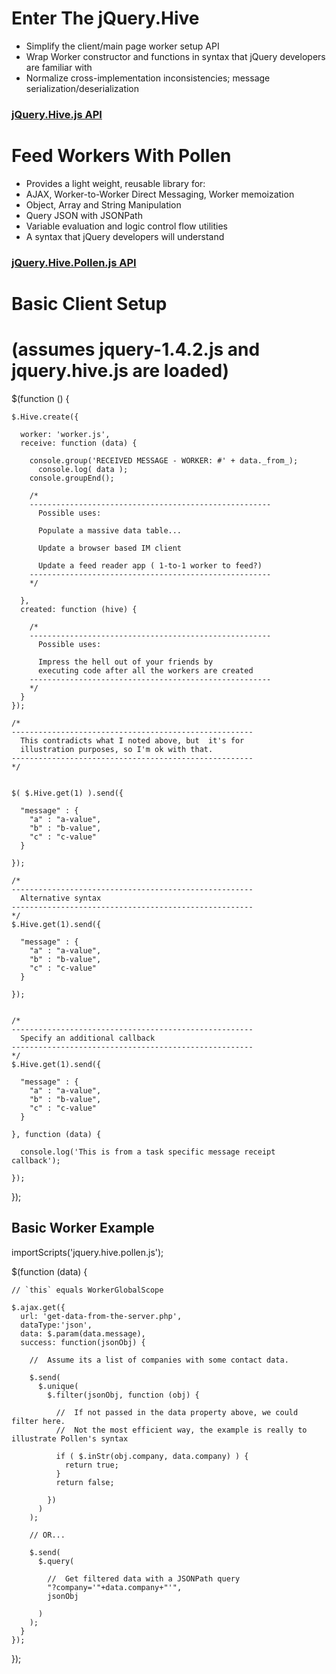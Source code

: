 # Enter The jQuery.Hive



* Simplify the client/main page worker setup API
* Wrap Worker constructor and functions in syntax that jQuery developers are familiar with
* Normalize cross-implementation inconsistencies; message serialization/deserialization

### [jQuery.Hive.js API](http://dev.pollenjs.com/hive/jquery.hive.php) 

# Feed Workers With Pollen

* Provides a light weight, reusable library for:
* AJAX, Worker-to-Worker Direct Messaging, Worker memoization
* Object, Array and String Manipulation
* Query JSON with JSONPath
* Variable evaluation and logic control flow utilities
* A syntax that jQuery developers will understand

### [jQuery.Hive.Pollen.js API](http://dev.pollenjs.com/hive/jquery.hive.pollen.php)


# Basic Client Setup
# (assumes jquery-1.4.2.js and jquery.hive.js are loaded)

  $(function () {

    $.Hive.create({

      worker: 'worker.js',
      receive: function (data) {

        console.group('RECEIVED MESSAGE - WORKER: #' + data._from_);
          console.log( data );  
        console.groupEnd();   

        /*
        ------------------------------------------------------
          Possible uses:

          Populate a massive data table...

          Update a browser based IM client

          Update a feed reader app ( 1-to-1 worker to feed?)
        ------------------------------------------------------        
        */

      },
      created: function (hive) {

        /*
        ------------------------------------------------------
          Possible uses:

          Impress the hell out of your friends by 
          executing code after all the workers are created
        ------------------------------------------------------  
        */        
      }
    });

    /*
    ------------------------------------------------------
      This contradicts what I noted above, but  it's for 
      illustration purposes, so I'm ok with that.
    ------------------------------------------------------  
    */        


    $( $.Hive.get(1) ).send({ 

      "message" : { 
        "a" : "a-value",
        "b" : "b-value",
        "c" : "c-value"
      }      

    });

    /*
    ------------------------------------------------------
      Alternative syntax
    ------------------------------------------------------      
    */
    $.Hive.get(1).send({ 

      "message" : { 
        "a" : "a-value",
        "b" : "b-value",
        "c" : "c-value"
      }      

    });  


    /*
    ------------------------------------------------------
      Specify an additional callback
    ------------------------------------------------------      
    */
    $.Hive.get(1).send({ 

      "message" : { 
        "a" : "a-value",
        "b" : "b-value",
        "c" : "c-value"
      }      

    }, function (data) {

      console.log('This is from a task specific message receipt callback');

    });  


  });


## Basic Worker Example 

  importScripts('jquery.hive.pollen.js');

  $(function (data) {

    // `this` equals WorkerGlobalScope

    $.ajax.get({  
      url: 'get-data-from-the-server.php',  
      dataType:'json', 
      data: $.param(data.message), 
      success: function(jsonObj) { 

        //  Assume its a list of companies with some contact data.

        $.send( 
          $.unique( 
            $.filter(jsonObj, function (obj) { 
          
              //  If not passed in the data property above, we could filter here.
              //  Not the most efficient way, the example is really to illustrate Pollen's syntax

              if ( $.inStr(obj.company, data.company) ) { 
                return true; 
              } 
              return false;
          
            })
          )
        );

        // OR...

        $.send( 
          $.query(
          
            //  Get filtered data with a JSONPath query
            "?company='"+data.company+"'", 
            jsonObj
          
          )
        );
      } 
    });      


  });